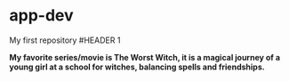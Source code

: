 # app-dev
My first repository
#HEADER 1

**My favorite series/movie is The Worst Witch, it is a magical journey of a young girl at a school for witches, balancing spells and friendships.**
